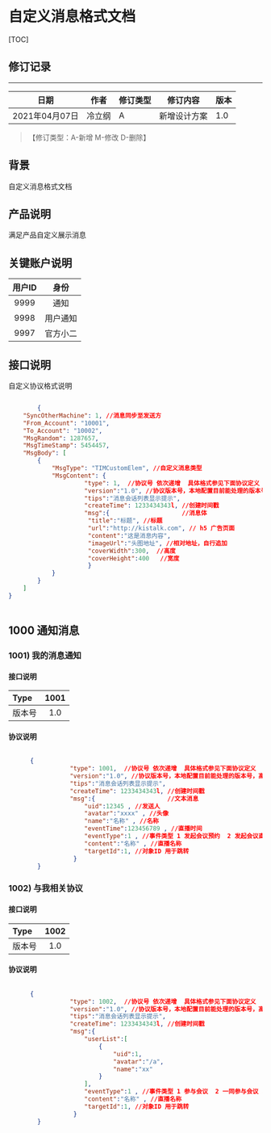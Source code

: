 # 自定义消息格式文档

[TOC]
## 修订记录
----
日期 | 作者 | 修订类型 | 修订内容 | 版本|
---- | ---- | ---- | ---- | ---- |
2021年04月07日|冷立纲|A|新增设计方案|1.0|

> 【修订类型：A-新增  M-修改 D-删除】

## 背景

自定义消息格式文档

## 产品说明

满足产品自定义展示消息

## 关键账户说明


| 用户ID | 身份  |
|:----:|:---:|
| 9999 | 通知 |
| 9998 | 用户通知 |
| 9997 | 官方小二 |



## 接口说明

自定义协议格式说明

``` json

		{
    "SyncOtherMachine": 1, //消息同步至发送方
    "From_Account": "10001",
    "To_Account": "10002",
    "MsgRandom": 1287657,
    "MsgTimeStamp": 5454457,
    "MsgBody": [
        {
            "MsgType": "TIMCustomElem", //自定义消息类型
            "MsgContent": {    
				     "type": 1,  //协议号 依次递增  具体格式参见下面协议定义
				     "version":"1.0", //协议版本号，本地配置目前能处理的版本号，高于该版本则提示需要升级识别		  
				     "tips":"消息会话列表显示提示",
				     "createTime": 1233434343l, //创建时间戳
				     "msg":{                    //消息体
				      "title":"标题", //标题
				      "url":"http://kistalk.com", // h5 广告页面
				      "content":"这是消息内容",
				      "imageUrl":"头图地址", //相对地址，自行追加
				      "coverWidth":300,  //高度
				      "coverHeight":400   //宽度
				      }
            }
        }
    ]
}
		
```



## 1000 通知消息

### 1001)  我的消息通知

#### 接口说明

| Type          | 1001             |
|:------------- |:-------------:|
| 版本号      |  1.0 |



####  协议说明


```json

      {    
			     "type": 1001,  //协议号 依次递增  具体格式参见下面协议定义
			     "version":"1.0", //协议版本号，本地配置目前能处理的版本号，高于该版本则提示需要升级识别	  
			     "tips":"消息会话列表显示提示",
			     "createTime": 1233434343l, //创建时间戳
			     "msg":{                    //文本消息
			         "uid":12345 , //发送人
			         "avatar":"xxxx" , //头像
			         "name":"名称" , //名称
			         "eventTime":123456789 , //直播时间
			         "eventType":1 , //事件类型 1 发起会议预约  2 发起会议直播 3 预约开始通知  4 好奇通知
			         "content":"名称" , //直播名称
			         "targetId":1, //对象ID 用于跳转
			      }
        }


```



### 1002)  与我相关协议

#### 接口说明

| Type          | 1002             |
|:------------- |:-------------:|
| 版本号      |  1.0 |



####  协议说明


```json

      {    
			     "type": 1002,  //协议号 依次递增  具体格式参见下面协议定义
			     "version":"1.0", //协议版本号，本地配置目前能处理的版本号，高于该版本则提示需要升级识别	  
			     "tips":"消息会话列表显示提示",
			     "createTime": 1233434343l, //创建时间戳
			     "msg":{  
			         "userList":[
			             {
			                 "uid":1,
			                 "avatar":"/a",
			                 "name":"xx"
			             }
			         ],
			         "eventType":1 , //事件类型 1 参与会议  2 一同参与会议 3 论文好奇  4  一同好奇
			         "content":"名称" , //直播名称
			         "targetId":1, //对象ID 用于跳转
			      }
        }


```



